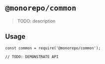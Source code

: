 # `@monorepo/common`

> TODO: description

## Usage

```
const common = require('@monorepo/common');

// TODO: DEMONSTRATE API
```
